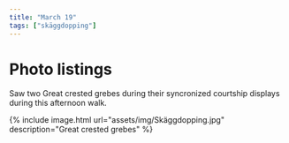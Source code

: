 ```yaml
---
title: "March 19"
tags: ["skäggdopping"]
---
```

# Photo listings
Saw two Great crested grebes during their syncronized courtship displays during this afternoon walk.

{% include image.html url="assets/img/Skäggdopping.jpg" description="Great crested grebes" %}
